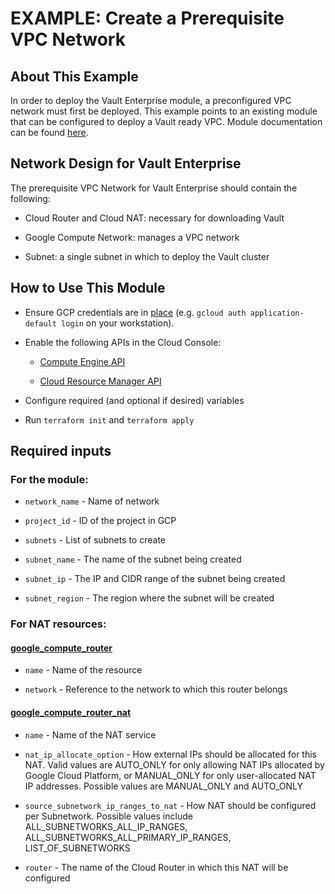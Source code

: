 # EXAMPLE: Create a Prerequisite VPC Network

## About This Example

In order to deploy the Vault Enterprise module, a preconfigured VPC network must first be deployed. This example points to an existing module that can be configured to deploy a Vault ready VPC.
Module documentation can be found [here](https://registry.terraform.io/modules/terraform-google-modules/network/google/latest).

## Network Design for Vault Enterprise
The prerequisite VPC Network for Vault Enterprise should contain the following:

- Cloud Router and Cloud NAT: necessary for downloading Vault

- Google Compute Network: manages a VPC network

- Subnet: a single subnet in which to deploy the Vault cluster

## How to Use This Module

- Ensure GCP credentials are in [place](https://registry.terraform.io/providers/hashicorp/google/latest/docs/guides/provider_reference#authentication) (e.g. `gcloud auth application-default login` on your workstation).

- Enable the following APIs in the Cloud Console:

  - [Compute Engine API](https://cloud.google.com/compute/docs/reference/rest/v1)

  - [Cloud Resource Manager API](https://cloud.google.com/resource-manager/reference/rest)

- Configure required (and optional if desired) variables

- Run `terraform init` and `terraform apply`

## Required inputs

### For the module:

* `network_name` - Name of network

* `project_id` - ID of the project in GCP

* `subnets` - List of subnets to create

* `subnet_name` - The name of the subnet being created

* `subnet_ip` - The IP and CIDR range of the subnet being created

* `subnet_region` - The region where the subnet will be created

### For NAT resources:

#### [google_compute_router](https://registry.terraform.io/providers/hashicorp/google/latest/docs/resources/compute_router)

* `name` - Name of the resource

* `network` - Reference to the network to which this router belongs

#### [google_compute_router_nat](https://registry.terraform.io/providers/hashicorp/google/latest/docs/resources/compute_router_nat)

* `name` - Name of the NAT service

* `nat_ip_allocate_option` - How external IPs should be allocated for this NAT. Valid values are AUTO_ONLY for only allowing NAT IPs allocated by Google Cloud Platform, or MANUAL_ONLY for only user-allocated NAT IP addresses. Possible values are MANUAL_ONLY and AUTO_ONLY

* `source_subnetwork_ip_ranges_to_nat` - How NAT should be configured per Subnetwork. Possible values include ALL_SUBNETWORKS_ALL_IP_RANGES, ALL_SUBNETWORKS_ALL_PRIMARY_IP_RANGES, LIST_OF_SUBNETWORKS

* `router` - The name of the Cloud Router in which this NAT will be configured
